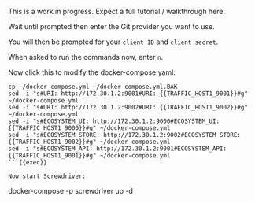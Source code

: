 This is a work in progress. Expect a full tutorial / walkthrough here.

Wait until prompted then enter the Git provider you want to use.

You will then be prompted for your `client ID` and `client secret`.

When asked to run the commands now, enter `n`.

Now click this to modify the docker-compose.yaml:

```
cp ~/docker-compose.yml ~/docker-compose.yml.BAK
sed -i "s#URI: http://172.30.1.2:9001#URI: {{TRAFFIC_HOST1_9001}}#g" ~/docker-compose.yml
sed -i "s#URI: http://172.30.1.2:9002#URI: {{TRAFFIC_HOST1_9002}}#g" ~/docker-compose.yml
sed -i "s#ECOSYSTEM_UI: http://172.30.1.2:9000#ECOSYSTEM_UI: {{TRAFFIC_HOST1_9000}}#g" ~/docker-compose.yml
sed -i "s#ECOSYSTEM_STORE: http://172.30.1.2:9002#ECOSYSTEM_STORE: {{TRAFFIC_HOST1_9002}}#g" ~/docker-compose.yml
sed -i "s#ECOSYSTEM_API: http://172.30.1.2:9001#ECOSYSTEM_API: {{TRAFFIC_HOST1_9001}}#g" ~/docker-compose.yml
```{{exec}}

Now start Screwdriver:

```
docker-compose -p screwdriver up -d
```{{exec}}